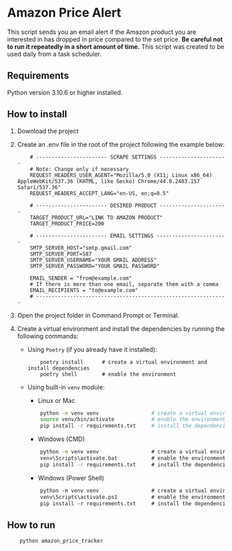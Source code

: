 # Amazon Price Alert

This script sends you an email alert if the Amazon product you are interested in has dropped in price compared to the set price. **Be careful not to run it repeatedly in a short amount of time.** This script was created to be used daily from a task scheduler.

## Requirements

Python version 3.10.6 or higher installed.

## How to install

1. Download the project

2. Create an .env file in the root of the project following the example below:
    ```properties
        # ----------------------- SCRAPE SETTINGS ----------------------
        # Note: Change only if necessary
        REQUEST_HEADERS_USER_AGENT="Mozilla/5.0 (X11; Linux x86_64) AppleWebKit/537.36 (KHTML, like Gecko) Chrome/44.0.2403.157 Safari/537.36"
        REQUEST_HEADERS_ACCEPT_LANG="en-US, en;q=0.5"
        
        # ----------------------- DESIRED PRODUCT ----------------------
        TARGET_PRODUCT_URL="LINK TO AMAZON PRODUCT"
        TARGET_PRODUCT_PRICE=200

        # ----------------------- EMAIL SETTINGS -----------------------
        SMTP_SERVER_HOST="smtp.gmail.com"
        SMTP_SERVER_PORT=587
        SMTP_SERVER_USERNAME="YOUR GMAIL ADDRESS"
        SMTP_SERVER_PASSWORD="YOUR GMAIL PASSWORD"

        EMAIL_SENDER = "from@example.com"
        # If there is more than one email, separate them with a comma
        EMAIL_RECIPIENTS = "to@example.com"
        # --------------------------------------------------------------
    ```

3. Open the project folder in Command Prompt or Terminal.

4. Create a virtual environment and install the dependencies by running the following commands:
    -  Using `Poetry` (if you already have it installed):
        ```shell
            poetry install      # create a virtual environment and install dependencies
            poetry shell        # enable the environment
        ```

    - Using built-in `venv` module:

        - Linux or Mac
  
        ```bash
            python -m venv venv                 # create a virtual environment
            source venv/bin/activate            # enable the environment            
            pip install -r requirements.txt     # install the dependencies
        ```
        -  Windows (CMD)
  
        ```cmd
            python -m venv venv                 # create a virtual environment
            venv\Scripts\activate.bat           # enable the environment            
            pip install -r requirements.txt     # install the dependencies
        ```
        - Windows (Power Shell)
  
        ```ps
            python -m venv venv                 # create a virtual environment
            venv\Scripts\activate.ps1           # enable the environment            
            pip install -r requirements.txt     # install the dependencies
        ```

## How to run

```shell
    python amazon_price_tracker
```
